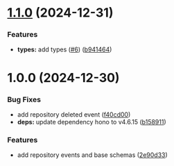 # [1.1.0](https://github.com/brucellino/cd-events-receiver/compare/v1.0.0...v1.1.0) (2024-12-31)


### Features

* **types:** add  types ([#6](https://github.com/brucellino/cd-events-receiver/issues/6)) ([b941464](https://github.com/brucellino/cd-events-receiver/commit/b94146405d4336ad5ba760370c04ea80a4f821a8))

# 1.0.0 (2024-12-30)


### Bug Fixes

* add repository deleted event ([f40cd00](https://github.com/brucellino/cd-events-receiver/commit/f40cd00f77e0f1ce893ca7a27b2aebc4d3cc82c1))
* **deps:** update dependency hono to v4.6.15 ([b158911](https://github.com/brucellino/cd-events-receiver/commit/b15891179807a5f3ed9656397d8fb506c7bc8eaf))


### Features

* add repository events and base schemas ([2e90d33](https://github.com/brucellino/cd-events-receiver/commit/2e90d33bd56e85467da07e9c1bde6359a5a59091))

